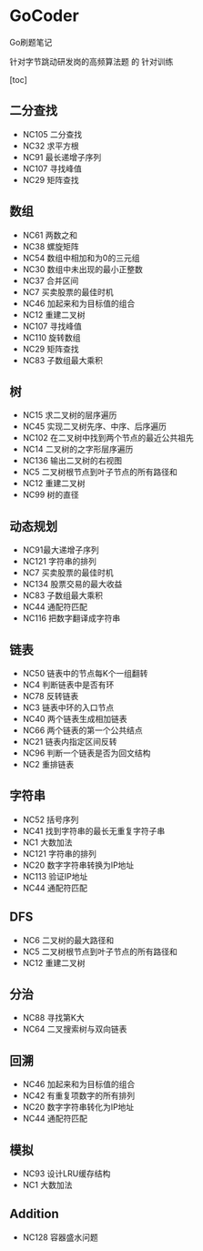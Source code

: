# GoCoder
Go刷题笔记

针对字节跳动研发岗的高频算法题 的 针对训练

[toc]

## 二分查找
- NC105 二分查找
- NC32 求平方根
- NC91 最长递增子序列
- NC107 寻找峰值
- NC29 矩阵查找

  

## 数组
- NC61 两数之和
- NC38 螺旋矩阵
- NC54 数组中相加和为0的三元组
- NC30 数组中未出现的最小正整数
- NC37 合并区间
- NC7 买卖股票的最佳时机
- NC46 加起来和为目标值的组合
- NC12 重建二叉树
- NC107 寻找峰值
- NC110 旋转数组
- NC29 矩阵查找
- NC83 子数组最大乘积

## 树
- NC15 求二叉树的层序遍历
- NC45 实现二叉树先序、中序、后序遍历
- NC102 在二叉树中找到两个节点的最近公共祖先
- NC14 二叉树的之字形层序遍历
- NC136 输出二叉树的右视图
- NC5 二叉树根节点到叶子节点的所有路径和
- NC12 重建二叉树
- NC99 树的直径

## 动态规划
- NC91最大递增子序列
- NC121 字符串的排列
- NC7 买卖股票的最佳时机
- NC134 股票交易的最大收益
- NC83 子数组最大乘积
- NC44 通配符匹配
- NC116 把数字翻译成字符串

## 链表
- NC50 链表中的节点每K个一组翻转
- NC4 判断链表中是否有环
- NC78 反转链表
- NC3 链表中环的入口节点
- NC40 两个链表生成相加链表
- NC66 两个链表的第一个公共结点
- NC21 链表内指定区间反转
- NC96 判断一个链表是否为回文结构
- NC2 重排链表

## 字符串
- NC52 括号序列
- NC41 找到字符串的最长无重复字符子串
- NC1 大数加法
- NC121 字符串的排列
- NC20 数字字符串转换为IP地址
- NC113 验证IP地址
- NC44 通配符匹配


## DFS
- NC6 二叉树的最大路径和
- NC5 二叉树根节点到叶子节点的所有路径和
- NC12 重建二叉树

## 分治
- NC88 寻找第K大
- NC64 二叉搜索树与双向链表

## 回溯
- NC46 加起来和为目标值的组合
- NC42 有重复项数字的所有排列
- NC20 数字字符串转化为IP地址
- NC44 通配符匹配

## 模拟
- NC93 设计LRU缓存结构
- NC1 大数加法

## Addition
- NC128 容器盛水问题